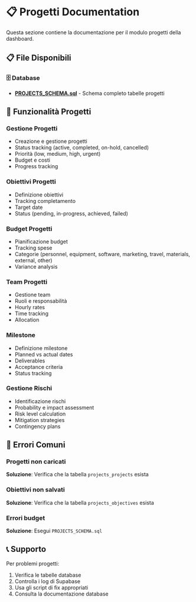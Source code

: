 # 📋 Progetti Documentation

Questa sezione contiene la documentazione per il modulo progetti della dashboard.

## 📋 File Disponibili

### 🗄️ Database
- **[PROJECTS_SCHEMA.sql](../database/PROJECTS_SCHEMA.sql)** - Schema completo tabelle progetti

## 🎯 Funzionalità Progetti

### Gestione Progetti
- Creazione e gestione progetti
- Status tracking (active, completed, on-hold, cancelled)
- Priorità (low, medium, high, urgent)
- Budget e costi
- Progress tracking

### Obiettivi Progetti
- Definizione obiettivi
- Tracking completamento
- Target date
- Status (pending, in-progress, achieved, failed)

### Budget Progetti
- Pianificazione budget
- Tracking spese
- Categorie (personnel, equipment, software, marketing, travel, materials, external, other)
- Variance analysis

### Team Progetti
- Gestione team
- Ruoli e responsabilità
- Hourly rates
- Time tracking
- Allocation

### Milestone
- Definizione milestone
- Planned vs actual dates
- Deliverables
- Acceptance criteria
- Status tracking

### Gestione Rischi
- Identificazione rischi
- Probability e impact assessment
- Risk level calculation
- Mitigation strategies
- Contingency plans

## 🚨 Errori Comuni

### Progetti non caricati
**Soluzione**: Verifica che la tabella `projects_projects` esista

### Obiettivi non salvati
**Soluzione**: Verifica che la tabella `projects_objectives` esista

### Errori budget
**Soluzione**: Esegui `PROJECTS_SCHEMA.sql`

## 📞 Supporto

Per problemi progetti:
1. Verifica le tabelle database
2. Controlla i log di Supabase
3. Usa gli script di fix appropriati
4. Consulta la documentazione database
